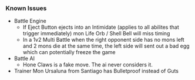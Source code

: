 ### Known Issues
  * Battle Engine
    * If Eject Button ejects into an Intimidate (applies to all abilites that trigger immediately) mon Life Orb / Shell Bell will miss timing
    * In a 1v2 Multi Battle when the right opponent side has no mons left and 2 mons die at the same time, the left side will sent out a bad egg which can potentially freeze the game
  * Battle AI
    * Hone Claws is a fake move. The ai never considers it.
  * Trainer Mon
    Ursaluna from Santiago has Bulletproof instead of Guts


